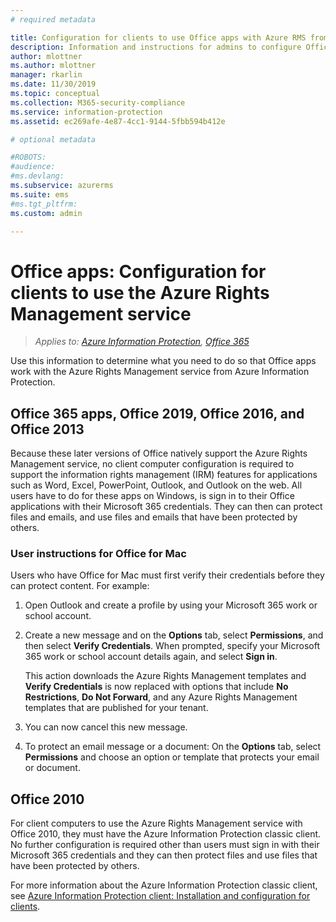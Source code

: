 ```yaml
---
# required metadata

title: Configuration for clients to use Office apps with Azure RMS from AIP
description: Information and instructions for admins to configure Office apps to work with the Azure Rights Management service from Azure Information Protection.
author: mlottner
ms.author: mlottner
manager: rkarlin
ms.date: 11/30/2019
ms.topic: conceptual
ms.collection: M365-security-compliance
ms.service: information-protection
ms.assetid: ec269afe-4e87-4cc1-9144-5fbb594b412e

# optional metadata

#ROBOTS:
#audience:
#ms.devlang:
ms.subservice: azurerms
ms.suite: ems
#ms.tgt_pltfrm:
ms.custom: admin

---
```


# Office apps: Configuration for clients to use the Azure Rights Management service

>*Applies to: [Azure Information Protection](https://azure.microsoft.com/pricing/details/information-protection), [Office 365](https://download.microsoft.com/download/E/C/F/ECF42E71-4EC0-48FF-AA00-577AC14D5B5C/Azure_Information_Protection_licensing_datasheet_EN-US.pdf)*


Use this information to determine what you need to do so that Office apps work with the Azure Rights Management service from Azure Information Protection.

## Office 365 apps, Office 2019, Office 2016, and Office 2013
Because these later versions of Office natively support the Azure Rights Management service, no client computer configuration is required to support the information rights management (IRM) features for applications such as Word, Excel, PowerPoint, Outlook, and Outlook on the web. All users have to do for these apps on Windows, is sign in to their Office applications with their Microsoft 365 credentials. They can then can protect files and emails, and use files and emails that have been protected by others.

### User instructions for Office for Mac

Users who have Office for Mac must first verify their credentials before they can protect content. For example:

1. Open Outlook and create a profile by using your Microsoft 365 work or school account. 

2. Create a new message and on the **Options** tab, select **Permissions**, and then select **Verify Credentials**. When prompted, specify your Microsoft 365 work or school account details again, and select **Sign in**.
    
    This action downloads the Azure Rights Management templates and **Verify Credentials** is now replaced with options that include **No Restrictions**, **Do Not Forward**, and any Azure Rights Management templates that are published for your tenant. 

3. You can now cancel this new message.

4. To protect an email message or a document: On the **Options** tab, select **Permissions** and choose an option or template that protects your email or document.

## Office 2010
For client computers to use the Azure Rights Management service with Office 2010, they must have the Azure Information Protection classic client. No further configuration is required other than users must sign in with their Microsoft 365 credentials and they can then protect files and use files that have been protected by others.

For more information about the Azure Information Protection classic client, see [Azure Information Protection client: Installation and configuration for clients](configure-client.md).

